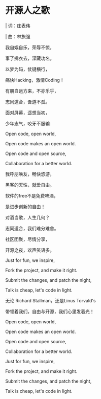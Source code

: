 # 开源人之歌

| 词：庄表伟

| 曲：林旅强


我自娱自乐，荣辱不惊，

事了拂衣去，深藏功名。

以梦为码，仗键横行，

痛快Hacking，激情Coding！


有朋自远方来，不亦乐乎，

志同道合，吾道不孤。

面对屏幕，遥想当初，

少年志气，咬牙不服输


Open code, open world,

Open code makes an open world.

Open code and open source,

Collaboration for a better world.


我呼朋唤友，畅快悠游，

黑客的天性，就爱自由。

软件的free不是免费啤酒，

是进步创新的自由！


对酒当歌，人生几何？

志同道合，我们难分难舍。

社区团聚，尽情分享，

开源之夜，欢声笑语多。


Just for fun, we inspire,

Fork the project, and make it right.

Submit the changes, and patch the night,

Talk is cheap, let's code in light.


无论 Richard Stallman，还是Linus Torvald's

带领着我们，自由与开源，我们心里发着光！



Open code, open world,

Open code makes an open world.

Open code and open source,

Collaboration for a better world.   



Just for fun, we inspire,

Fork the project, and make it right.

Submit the changes, and patch the night,

Talk is cheap, let's code in light.